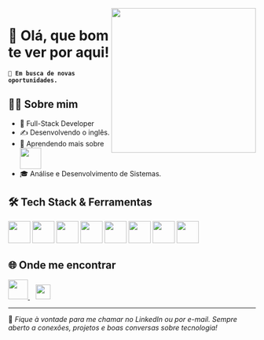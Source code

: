 <img align='right' height="294px" width="294px" src="https://user-images.githubusercontent.com/93171863/177063005-677e62eb-73cd-4ec7-a6c8-aae740e71703.gif">



# 👋 Olá, que bom te ver por aqui!

 
**`💼 Em busca de novas oportunidades.`**
## 👨‍💻 Sobre mim

- 🚀 Full-Stack Developer 
- ✍️ Desenvolvendo o inglês.
- 🌱 Aprendendo mais sobre <img align='center' height="43px" width="43px" src="https://cdn.jsdelivr.net/gh/devicons/devicon@latest/icons/amazonwebservices/amazonwebservices-plain-wordmark.svg" />
- 🎓 Análise e Desenvolvimento de Sistemas.


## 🛠️ Tech Stack & Ferramentas

<div>

<img height="45px" src="https://cdn.jsdelivr.net/gh/devicons/devicon/icons/javascript/javascript-plain.svg" />
<img height="45px" src="https://cdn.jsdelivr.net/gh/devicons/devicon/icons/typescript/typescript-plain.svg" />
<img height="45px" src="https://cdn.jsdelivr.net/gh/devicons/devicon/icons/react/react-original.svg" />
<img height="45px" src="https://cdn.jsdelivr.net/gh/devicons/devicon/icons/nextjs/nextjs-original.svg" />
<img height="45px" src="https://cdn.jsdelivr.net/gh/devicons/devicon/icons/angular/angular-original.svg" />
<img height="45px" src="https://cdn.jsdelivr.net/gh/devicons/devicon/icons/nodejs/nodejs-original.svg" />
<img height="45px" src="https://cdn.jsdelivr.net/gh/devicons/devicon/icons/postgresql/postgresql-original.svg" />
<img height="45px" src="https://cdn.jsdelivr.net/gh/devicons/devicon/icons/mysql/mysql-original-wordmark.svg" />

</div>

                
</div>


## 🌐 Onde me encontrar

<div>

<a href="https://www.linkedin.com/in/eduolv" target="_blank">
  <img height="40px" src="https://cdn.jsdelivr.net/gh/devicons/devicon/icons/linkedin/linkedin-original.svg" />
</a>
&nbsp;&nbsp;
<a href="mailto:contatoeduolv@gmail.com">
  <img height="30px" src="https://img.shields.io/badge/-Gmail-%23333?style=for-the-badge&logo=gmail&logoColor=white" />
</a>

</div>


---
💬 *Fique à vontade para me chamar no LinkedIn ou por e-mail. Sempre aberto a conexões, projetos e boas conversas sobre tecnologia!*

